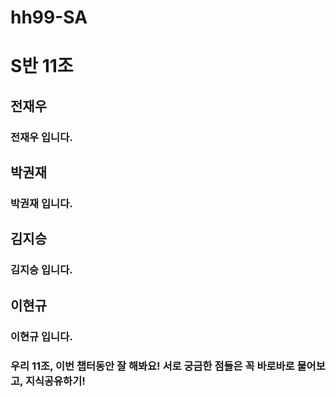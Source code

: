 # hh99-SA

# S반 11조

## 전재우
### 전재우 입니다.

## 박권재
### 박권재 입니다.

## 김지승
### 김지승 입니다.

## 이현규
### 이현규 입니다.

### 우리 11조, 이번 챕터동안 잘 해봐요! 서로 궁금한 점들은 꼭 바로바로 물어보고, 지식공유하기!
